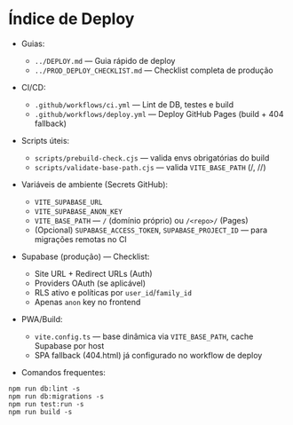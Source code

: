 # Índice de Deploy

- Guias:
  - `../DEPLOY.md` — Guia rápido de deploy
  - `../PROD_DEPLOY_CHECKLIST.md` — Checklist completa de produção

- CI/CD:
  - `.github/workflows/ci.yml` — Lint de DB, testes e build
  - `.github/workflows/deploy.yml` — Deploy GitHub Pages (build + 404 fallback)

- Scripts úteis:
  - `scripts/prebuild-check.cjs` — valida envs obrigatórias do build
  - `scripts/validate-base-path.cjs` — valida `VITE_BASE_PATH` (/, /<repo>/)

- Variáveis de ambiente (Secrets GitHub):
  - `VITE_SUPABASE_URL`
  - `VITE_SUPABASE_ANON_KEY`
  - `VITE_BASE_PATH` — `/` (domínio próprio) ou `/<repo>/` (Pages)
  - (Opcional) `SUPABASE_ACCESS_TOKEN`, `SUPABASE_PROJECT_ID` — para migrações remotas no CI

- Supabase (produção) — Checklist:
  - Site URL + Redirect URLs (Auth)
  - Providers OAuth (se aplicável)
  - RLS ativo e políticas por `user_id`/`family_id`
  - Apenas `anon` key no frontend

- PWA/Build:
  - `vite.config.ts` — base dinâmica via `VITE_BASE_PATH`, cache Supabase por host
  - SPA fallback (404.html) já configurado no workflow de deploy

- Comandos frequentes:
```
npm run db:lint -s
npm run db:migrations -s
npm run test:run -s
npm run build -s
```